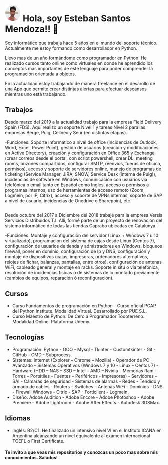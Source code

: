 # ![Imágen ilustrativa del juego.](./Perfil_Emoji.png) Hola, soy Esteban Santos Mendoza!! 👋 

Soy informático que trabaja hace 5 años en el mundo del soporte técnico. Actualmente me estoy formando como desarrollador en Python.

Llevo mas de un año formándome como programador en Python. He realizado cursos tanto online como virtuales en donde he aprendido los conceptos más importantes de este lenguaje para poder comprender la programación orientada a objetos. 

En la actualidad estoy trabajando de manera freelance en el desarollo de una App que permite crear distintas alertas para efectuar descansos mientras uno está trabajando. 

## Trabajos  

Desde marzo del 2019 a la actualidad trabajo para la empresa Field Delivery Spain (FDS). Aquí realizo un soporte Nivel 1 y tareas Nivel 2 para las empresas Berge, Puig, Cellnex y Seur (en distintas etapas).

-Funciones: Soporte informático a nivel de office (incidencias de Outlook, Word, Excel, Power Point), gestión de usuarios (creación y modificaciones en Active Directory), creación y configuración en Office 365 y Exchange (crear correos desde el portal, con script powershell, crear DL, meeting rooms, buzones compartidos, configurar SMTP, reenvíos, fueras de oficina, permisos), acceso y soporte de servidores online, manejo de programas de ticketing (Service Manager, JIRA, SNOW, Service Desk (interna de Puig)), incidencias de software en Windows, comunicación con usuarios vía telefónica o email tanto en Español como Ingles, acceso o permisos a programas internos, uso de herramientas de acceso remoto (Zoom, Logmein, por IP, Citrix), acceso y soporte de VPNs internas, soporte de SAP a nivel de usuario, incidencias de Onedrive o Sharepoint, etc.
##
Desde octubre del 2017 a Diciembre del 2018 trabajé para la empresa Versia Servicios Distribuidos T.I. Allí, formé parte de un proyecto de renovación del sistema informático de todas las tiendas Caprabo ubicadas en Catalunya.
  
-Funciones: Montaje y configuración del servidor (Linux + Windows 7 u 10 virtualizado), programación del sistema de cajas desde Linux (Centos 7), configuración de usuarios de tienda y admistradores en Windows, bloqueos firewall, poner en dominio, configuración de Ip y DNS, configuración y montaje de dispositivos (cajas, impresoras, ordenadores alternativos, relojes de fichar, balanzas, pantallas, entre otros), configuración de antenas WiFi, cableado  general y montaje en racks. Soporte in situ o vía telefónica, resolución de incidencias físicas o de sistemas de lo montado previamente (cambios de equipos, reparación ó reconfiguración).

## Cursos  

* Curso Fundamentos de programación en Python - Curso oficial PCAP del Python Institute. Modalidad Virtual. Desarrollado por PUE S.L.
* Curso Maestro de Python: De Cero a Programador Todoterreno. Modalidad Online. Plataforma Udemy.

## Tecnologías  

* Programación: Python - OOO - Mysql - Tkinter - Customtkinter - Git - GitHub -  CMD - Subprocess.
* Sistemas: Internet (Explorer – Chrome – Mozilla) - Operador de PC Avanzado – Sistemas Operativos (Windows 7 y 10 - Linux – Centos 7) - Hardware (HDD – NAS – SSD – Intel – AMD – Nvidia – Memorias Ram - Torres – Portátiles - Fuentes – Periféricos - Impresoras) - Servidores – SAI - Cámaras de seguridad - Sistemas de alarmas - Redes - Tendido y armado de cables - Routers – Switches – Antenas WiFi - Dominios - DNS - Firewall Windows - Citrix - SAP - Forticlient - Logmein.
* Diseño: Adobe Audition - Adobe Encore - Adobe Photoshop - Adobe Premiere – Adobe Lightroom - Adobe After Effects - Autodesk 3DSMax.  

## Idiomas  

* Inglés: B2/C1. He finalizado un intensivo nivel VI en el Instituto ICANA en Argentina alcanzando un nivel equivalente al exámen internacional TOEFL o First Certificate.  


#### Te invito a que veas mis repositorios y conozcas un poco mas sobre mis conocimientos. Saludos!
